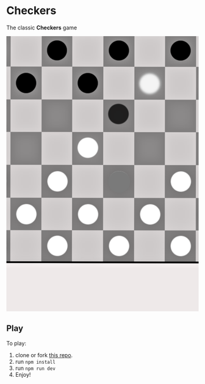 # Checkers

The classic **Checkers** game

<img width="640" height="720" alt="image" src="https://github.com/Irtaza2009/Checkers/blob/main/Checkers.png" style="object-fit: none;">

## Play

To play:

1. clone or fork [this repo](https://github.com/Irtaza2009/Checkers/fork).
2. run `npm install`
3. run `npm run dev`
4. Enjoy!
